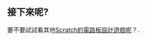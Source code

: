 ## 接下來呢?

要不要試試看其他[Scratch的電路板設計遊戲呢](https://projects.raspberrypi.org/en/projects?software%5B%5D=scratch&hardware%5B%5D=electronic-components)？.